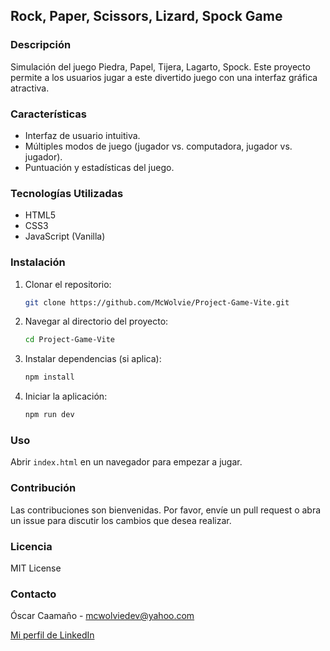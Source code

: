 ## Rock, Paper, Scissors, Lizard, Spock Game

### Descripción
Simulación del juego Piedra, Papel, Tijera, Lagarto, Spock. Este proyecto permite a los usuarios jugar a este divertido juego con una interfaz gráfica atractiva.

### Características
- Interfaz de usuario intuitiva.
- Múltiples modos de juego (jugador vs. computadora, jugador vs. jugador).
- Puntuación y estadísticas del juego.

### Tecnologías Utilizadas
- HTML5
- CSS3
- JavaScript (Vanilla)

### Instalación
1. Clonar el repositorio:
   ```sh
   git clone https://github.com/McWolvie/Project-Game-Vite.git
   ```
2. Navegar al directorio del proyecto:
   ```sh
   cd Project-Game-Vite
   ```
3. Instalar dependencias (si aplica):
   ```sh
   npm install
   ```
4. Iniciar la aplicación:
   ```sh
   npm run dev
   ```

### Uso
Abrir `index.html` en un navegador para empezar a jugar.

### Contribución
Las contribuciones son bienvenidas. Por favor, envíe un pull request o abra un issue para discutir los cambios que desea realizar.

### Licencia
MIT License

### Contacto
Óscar Caamaño - mcwolviedev@yahoo.com

[Mi perfil de LinkedIn](https://www.linkedin.com/in/óscar-caamaño-b151b01ba)



